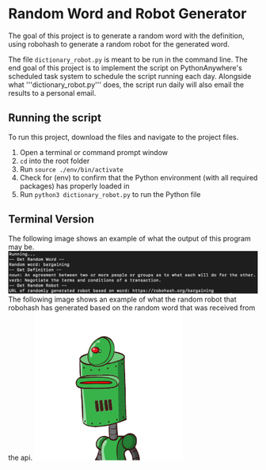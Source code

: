 # Random Word and Robot Generator
The goal of this project is to generate a random word with the definition, using robohash to generate a random robot for the generated word. 

The file ```dictionary_robot.py``` is meant to be run in the command line.
The end goal of this project is to implement the script on PythonAnywhere's scheduled task system to schedule the script running each day. Alongside what '''dictionary_robot.py''' does, the script run daily will also email the results to a personal email.

## Running the script
To run this project, download the files and navigate to the project files.
1. Open a terminal or command prompt window
2. ```cd``` into the root folder
3. Run ```source ./env/bin/activate```
4. Check for (env) to confirm that the Python environment (with all required packages) has properly loaded in 
5. Run ```python3 dictionary_robot.py``` to run the Python file

## Terminal Version
The following image shows an example of what the output of this program may be.
![alt text](terminal_output.png)
The following image shows an example of what the random robot that robohash has generated based on the random word that was received from the api.
![alt text](bargaining.png)
